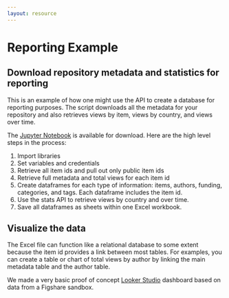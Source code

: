 ```yaml
---
layout: resource
---
```


# Reporting Example

## Download repository metadata and statistics for reporting

This is an example of how one might use the API to create a database for reporting purposes. The script downloads all the metadata for your repository and also retrieves views by item, views by country, and views over time.

The [Jupyter Notebook](https://colab.research.google.com/drive/17GtCZHfRT6kDe_Rbrj9EkIpnxyO3iuRH?usp=sharing) is available for download. Here are the high level steps in the process:
1. Import libraries
2. Set variables and credentials
3. Retrieve all item ids and pull out only public item ids
4. Retrieve full metadata and total views for each item id
5. Create dataframes for each type of information: items, authors, funding, categories, and tags. Each dataframe includes the item id.
6. Use the stats API to retrieve views by country and over time.
7. Save all dataframes as sheets within one Excel workbook.

## Visualize the data

The Excel file can function like a relational database to some extent because the item id provides a link between most tables. For examples, you can create a table or chart of total views by author by linking the main metadata table and the author table.

We made a very basic proof of concept <a href="https://lookerstudio.google.com/reporting/21c1ab3b-f1a1-44dd-9bc0-ff8665650a5c" target="_blank">Looker Studio</a> dashboard based on data from a Figshare sandbox.
